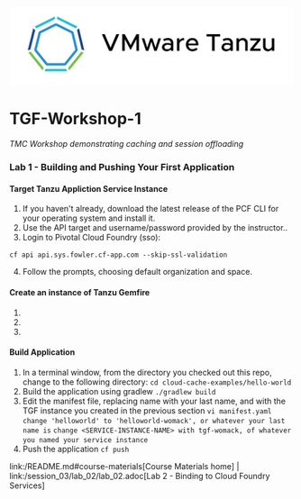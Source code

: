 ![VMware Tanzu Gemfire](/images/vmware-tanzu.png)
# TGF-Workshop-1
*TMC Workshop demonstrating caching and session offloading*

### Lab 1 - Building and Pushing Your First Application

#### Target Tanzu Appliction Service Instance
1. If you haven't already, download the latest release of the PCF CLI for your operating system and install it.
2. Use the API target and username/password provided by the instructor..
3. Login to Pivotal Cloud Foundry (sso):
```
cf api api.sys.fowler.cf-app.com --skip-ssl-validation
```
4. Follow the prompts, choosing default organization and space.

#### Create an instance of Tanzu Gemfire
1.
2.
3.

#### Build Application
1. In a terminal window, from the directory you checked out this repo, change to the following directory:
`cd cloud-cache-examples/hello-world`
2. Build the application using gradlew
```./gradlew build```
3. Edit the manifest file, replacing name with your last name, and <SERVICE-INSTANCE-NAME> with the TGF instance you created in the previous section
```vi manifest.yaml```
```change 'helloworld' to 'helloworld-womack', or whatever your last name is```
```change <SERVICE-INSTANCE-NAME> with tgf-womack, of whatever you named your service instance```
4. Push the application
`cf push`


link:/README.md#course-materials[Course Materials home] | link:/session_03/lab_02/lab_02.adoc[Lab 2 - Binding to Cloud Foundry Services]
